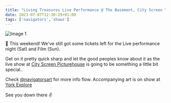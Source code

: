 ```yaml
---
title: "Living Treasures Live Performance @ The Basement, City Screen York"
date: 2023-07-07T12:30:29+01:00
tags: ['navigators','shows']
---
```

![Image 1](/2023-06-07-living-treasures-live-performance/2023-06-07-living-treasures-live-performance-flyer.png)

🚨 This weekend! We've still got some tickets left for the Live performance night (Sat) and Film (Sun).

Get on it pretty quick sharp and let the good peoples know about it as the live show at [City Screen Picturehouse](https://www.picturehouses.com/cinema/city-screen-picturehouse) is going to be something a little bit special..

Check [@navigatorsart](https://instagram.com/navigatorsart) for more info flow. Accompanying art is on show at [York Explore](https://exploreyork.org.uk/)

See you down there ✌️

